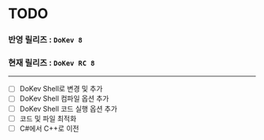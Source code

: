 
# **TODO**

### 반영 릴리즈 : `DoKev 8`
### 현재 릴리즈 : `DoKev RC 8`

---

- [ ] DoKev Shell로 변경 및 추가
- [ ] DoKev Shell 컴파일 옵션 추가
- [ ] DoKev Shell 코드 실행 옵션 추가
- [ ] 코드 및 파일 최적화
- [ ] C#에서 C++로 이전